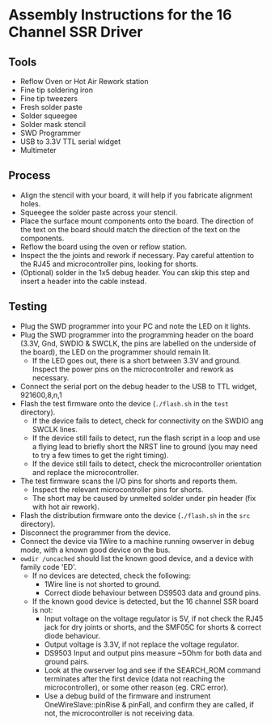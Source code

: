 # Assembly Instructions for the 16 Channel SSR Driver

## Tools
- Reflow Oven or Hot Air Rework station
- Fine tip soldering iron
- Fine tip tweezers
- Fresh solder paste
- Solder squeegee
- Solder mask stencil
- SWD Programmer
- USB to 3.3V TTL serial widget
- Multimeter

## Process
- Align the stencil with your board, it will help if you fabricate alignment holes.
- Squeegee the solder paste across your stencil.
- Place the surface mount components onto the board. The direction of the text on the board should match the direction of the text on the components.
- Reflow the board using the oven or reflow station.
- Inspect the the joints and rework if necessary. Pay careful attention to the RJ45 and microcontroller pins, looking for shorts.
- (Optional) solder in the 1x5 debug header. You can skip this step and insert a header into the cable instead.

## Testing
- Plug the SWD programmer into your PC and note the LED on it lights.
- Plug the SWD programmer into the programming header on the board (3.3V, Gnd, SWDIO & SWCLK, the pins are labelled on the underside of the board), the LED on the programmer should remain lit.
    - If the LED goes out, there is a short between 3.3V and ground. Inspect the power pins on the microcontroller and rework as necessary.
- Connect the serial port on the debug header to the USB to TTL widget, 921600,8,n,1
- Flash the test firmware onto the device (`./flash.sh` in the `test` directory).
    - If the device fails to detect, check for connectivity on the SWDIO ang SWCLK lines.
    - If the device still fails to detect, run the flash script in a loop and use a flying lead to briefly short the NRST line to ground (you may need to try a few times to get the right timing).
    - If the device still fails to detect, check the microcontroller orientation and replace the microcontroller.
- The test firmware scans the I/O pins for shorts and reports them.
    - Inspect the relevant microcontroller pins for shorts.
    - The short may be caused by unmelted solder under pin header (fix with hot air rework).
- Flash the distribution firmware onto the device (`./flash.sh` in the `src` directory).
- Disconnect the programmer from the device.
- Connect the device via 1Wire to a machine running owserver in debug mode, with a known good device on the bus.
- `owdir /uncached` should list the known good device, and a device with family code 'ED'.
    - If no devices are detected, check the following:
        - 1Wire line is not shorted to ground.
        - Correct diode behaviour between DS9503 data and ground pins.
    - If the known good device is detected, but the 16 channel SSR board is not:
        - Input voltage on the voltage regulator is 5V, if not check the RJ45 jack for dry joints or shorts, and the SMF05C for shorts & correct diode behaviour.
        - Output voltage is 3.3V, if not replace the voltage regulator.
        - DS9503 Input and output pins measure ~5Ohm for both data and ground pairs.
        - Look at the owserver log and see if the SEARCH_ROM command terminates after the first device (data not reaching the microcontroller), or some other reason (eg. CRC error).
        - Use a debug build of the firmware and instrument OneWireSlave::pinRise & pinFall, and confirm they are called, if not, the microcontroller is not receiving data.
       